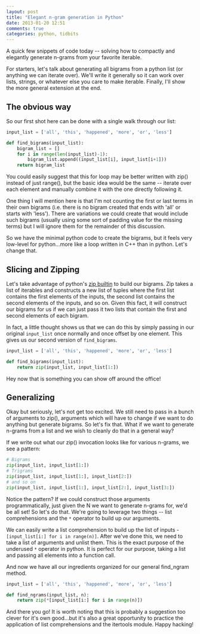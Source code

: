 ```yaml
---
layout: post
title: "Elegant n-gram generation in Python"
date: 2013-01-20 12:51
comments: true
categories: python, tidbits
---
```


A quick few snippets of code today -- solving how to compactly and elegantly generate n-grams from your favorite iterable.

<!-- more -->

For starters, let's talk about generating all bigrams from a python list (or anything we can iterate over). We'll write it generally so it can work over lists, strings, or whatever else you care to make iterable. Finally, I'll show the more general extension at the end.

## The obvious way

So our first shot here can be done with a single walk through our list:

``` python
input_list = ['all', 'this', 'happened', 'more', 'or', 'less']

def find_bigrams(input_list):
	bigram_list = []
	for i in range(len(input_list)-1):
		bigram_list.append((input_list[i], input_list[i+1]))
	return bigram_list
```

You could easily suggest that this for loop may be better written with zip() instead of just range(), but the basic idea would be the same -- iterate over each element and manually combine it with the one directly following it.

One thing I will mention here is that I'm not counting the first or last terms in their own bigrams (i.e. there is no bigram created that ends with 'all' or starts with 'less'). There are variations we could create that would include such bigrams (usually using some sort of padding value for the missing terms) but I will ignore them for the remainder of this discussion.

So we have the minimal python code to create the bigrams, but it feels very low-level for python…more like a loop written in C++ than in python. Let's change that.

## Slicing and Zipping

Let's take advantage of python's [zip builtin](http://docs.python.org/2/library/functions.html#zip) to build our bigrams. Zip takes a list of iterables and constructs a new list of tuples where the first list contains the first elements of the inputs, the second list contains the second elements of the inputs, and so on. Given this fact, it will construct our bigrams for us if we can just pass it two lists that contain the first and second elements of each bigram.

In fact, a little thought shows us that we can do this by simply passing in our original `input_list` once normally and once offset by one element. This gives us our second version of `find_bigrams`.

``` python
input_list = ['all', 'this', 'happened', 'more', 'or', 'less']

def find_bigrams(input_list):
	return zip(input_list, input_list[1:])
```

Hey now that is something you can show off around the office!

## Generalizing

Okay but seriously, let's not get too excited. We still need to pass in a bunch of arguments to zip(), arguments which will have to change if we want to do anything but generate bigrams. So let's fix that. What if we want to generate n-grams from a list and we wish to cleanly do that in a general way?

If we write out what our zip() invocation looks like for various n-grams, we see a pattern:

``` python
# Bigrams
zip(input_list, input_list[1:])
# Trigrams
zip(input_list, input_list[1:], input_list[2:])
# and so on
zip(input_list, input_list[1:], input_list[2:], input_list[3:])
```

Notice the pattern? If we could construct those arguments programmatically, just given the N we want to generate n-grams for, we'd be all set! So let's do that. We're going to leverage two things -- list comprehensions and the `*` operator to build up our arguments.

We can easily write a list comprehension to build up the list of inputs - `[input_list[i:] for i in range(n)]`. After we've done this, we need to take a list of arguments and unlist them. This is the exact purpose of the underused `*` operator in python. It is perfect for our purpose, taking a list and passing all elements into a function call.

And now we have all our ingredients organized for our general find_ngram method.

``` python
input_list = ['all', 'this', 'happened', 'more', 'or', 'less']

def find_ngrams(input_list, n):
	return zip(*[input_list[i:] for i in range(n)])
```

And there you go! It is worth noting that this is probably a suggestion too clever for it's own good…but it's also a great opportunity to practice the application of list comprehensions and the itertools module. Happy hacking!
